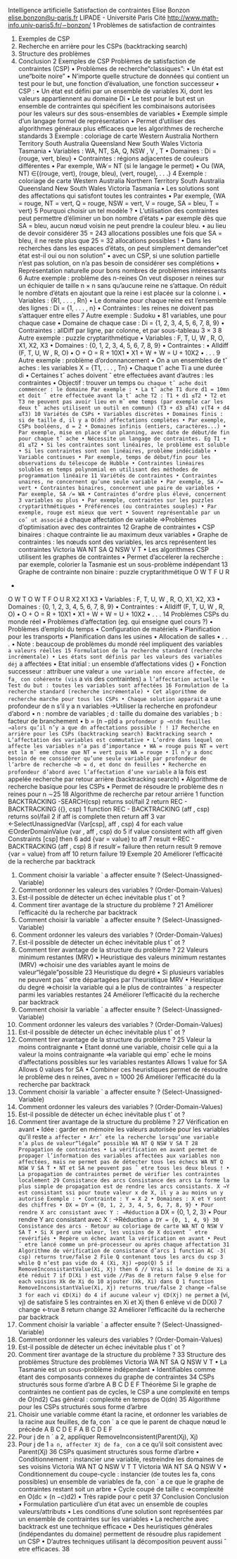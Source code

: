 Intelligence artificielle
Satisfaction de contraintes
Elise Bonzon
elise.bonzon@u-paris.fr
LIPADE - Université Paris Cité
http://www.math-info.univ-paris5.fr/∽bonzon/
1
Problèmes de satisfaction de contraintes
1. Exemples de CSP
2. Recherche en arrière pour les CSPs (backtracking search)
3. Structure des problèmes
4. Conclusion
2
Exemples de CSP
Problèmes de satisfaction de contraintes (CSP)
• Problèmes de recherche“classiques”:
• Un état est une“boite noire”
• N’importe quelle structure de données qui contient un test pour le
but, une fonction d’évaluation, une fonction successeur
• CSP :
• Un état est défini par un ensemble de variables Xi, dont les valeurs
appartiennent au domaine Di
• Le test pour le but est un ensemble de contraintes qui spécifient les
combinaisons autorisées pour les valeurs sur des sous-ensembles de
variables
• Exemple simple d’un langage formel de représentation
• Permet d’utiliser des algorithmes généraux plus efficaces que les
algorithmes de recherche standards
3
Exemple : coloriage de carte
Western
Australia
Northern
Territory
South
Australia
Queensland
New South Wales
Victoria
Tasmania
• Variables : WA, NT, SA, Q, NSW , V , T
• Domaines : Di = {rouge, vert, bleu}
• Contraintes : régions adjacentes de couleurs différentes
• Par exemple, WA ̸= NT (si le langage le permet)
• Ou (WA, NT) ∈{(rouge, vert), (rouge, bleu), (vert, rouge), . . .}
4
Exemple : coloriage de carte
Western
Australia
Northern
Territory
South
Australia
Queensland
New South Wales
Victoria
Tasmania
• Les solutions sont des affectations qui satisfont toutes les contraintes
• Par exemple, {WA = rouge, NT = vert, Q = rouge, NSW =
vert, V = rouge, SA = bleu, T = vert}
5
Pourquoi choisir un tel modèle ?
• L’utilisation des contraintes peut permettre d’éliminer un bon
nombre d’états
• par exemple dès que SA = bleu, aucun nœud voisin ne peut prendre
la couleur bleu.
• au lieu de devoir considérer 35 = 243 allocations possibles une fois
que SA = bleu, il ne reste plus que 25 = 32 allocations possibles !
• Dans les recherches dans les espaces d’états, on peut simplement
demander“cet état est-il oui ou non solution”
• avec un CSP, si une solution partielle n’est pas solution, on n’a pas
besoin de considérer ses complétions
• Représentation naturelle pour bons nombres de problèmes
intéressants
6
Autre exemple : problème des n-reines
On veut disposer n reines sur un échiquier de taille n × n sans qu’aucune
reine ne s’attaque. On réduit le nombre d’états en ajoutant que la reine i
est placée sur la colonne i.
• Variables : {R1, . . . , Rn}
• Le domaine pour chaque reine est l’ensemble des lignes :
Di = {1, . . . , n}
• Contraintes : les reines ne doivent pas s’attaquer entre elles
7
Autre exemple : Sudoku
• 81 variables, une pour chaque case
• Domaine de chaque case : Di = {1, 2, 3, 4, 5, 6, 7, 8, 9}
• Contraintes : allDiff par ligne, par colonne, et par sous-tableau
3 × 3
8
Autre exemple : puzzle cryptarithmétique
• Variables : F, T, U, W , R, O, X1, X2, X3
• Domaines : {0, 1, 2, 3, 4, 5, 6, 7, 8, 9}
• Contraintes :
• Alldiff (F, T, U, W , R, O)
• O + O = R + 10X1
• X1 + W + W = U + 10X2
• . . .
9
Autre exemple : problème d’ordonnancement
• On a un ensembles de tˆ
aches : les variables X = {T1, . . . , Tn}
• Chaque tˆ
ache Ti a une durée di
• Certaines tˆ
aches doivent ˆ
etre effectuées avant d’autres : les
contraintes
• Objectif : trouver un temps o`
u chaque tˆ
ache doit commencer : le
domaine
Par exemple :
• La tˆ
ache T1 dure d1 = 10mn et doit ˆ
etre effectuée avant la tˆ
ache
T2 :
T1 + d1 ≤T2
• T2 et T3 ne peuvent pas avoir lieu en mˆ
eme temps (par exemple car
les deux tˆ
aches utilisent un outil en commun)
(T3 + d3 ≤T4) ∨(T4 + d4 ≤T3)
10
Variétés de CSPs
• Variables discrètes
• Domaines finis : si de taille d, il y a O(dn) affectations complètes
• Par exemple, CSPs booléens, d = 2
• Domaines infinis (entiers, caractères...)
• Par exemple, mise en place d’un planning, avec date de début/de fin
pour chaque tˆ
ache
• Nécessite un langage de contraintes. Eg T1 + d1 ≤T2
• Si les contraintes sont linéaires, le problème est soluble
• Si les contraintes sont non linéaires, problème indécidable
• Variable continues
• Par exemple, temps de début/fin pour les observations du télescope
de Hubble
• Contraintes linéaires solubles en temps polynomial en utilisant des
méthodes de programmation linéaire
11
Variétés de contraintes
• Contraintes unaires, ne concernent qu’une seule variable
• Par exemple, SA ̸= vert
• Contraintes binaires, concernent une paire de variables
• Par exemple, SA ̸= WA
• Contraintes d’ordre plus élevé, concernent 3 variables ou plus
• Par exemple, contraintes sur les puzzles cryptarithmétiques
• Préférences (ou contraintes souples)
• Par exemple, rouge est mieux que vert
• Souvent représentable par un coˆ
ut associé `
a chaque affectation de
variable
⇒Problèmes d’optimisation avec des contraintes
12
Graphe de contraintes
• CSP binaires : chaque contrainte lie au maximum deux variables
• Graphe de contraintes : les nœuds sont des variables, les arcs
représentent les contraintes
Victoria
WA
NT
SA
Q
NSW
V
T
• Les algorithmes CSP utilisent les graphes de contraintes
• Permet d’accélerer la recherche : par exemple, colorier la Tasmanie
est un sous-problème indépendant
13
Graphe de contrainte non binaire : puzzle cryptarithmétique
O
W
T
F
U
R
+
O
W
T
O
W
T
F O U R
X2
X1
X3
• Variables : F, T, U, W , R, O, X1, X2, X3
• Domaines : {0, 1, 2, 3, 4, 5, 6, 7, 8, 9}
• Contraintes :
• Alldiff (F, T, U, W , R, O)
• O + O = R + 10X1
• X1 + W + W = U + 10X2
• . . .
14
Problèmes CSPs du monde réel
• Problèmes d’affectation (eg. qui enseigne quel cours ?)
• Problèmes d’emploi du temps
• Configuration de matériels
• Planification pour les transports
• Planification dans les usines
• Allocation de salles
• . . .
• Note : beaucoup de problèmes du mondé réel impliquent des
variables `
a valeurs réelles
15
Formulation de la recherche standard (recherche incrémentale)
• Les états sont définis par les valeurs des variables déj`
a affectées
• Etat initial : un ensemble d’affectations vides {}
• Fonction successeur : attribuer une valeur `
a une variable non encore
affectée, de fa¸
con cohérente (vis `
a vis des contraintes) `
a l’affectation
actuelle
• Test du but : toutes les variables sont affectées
16
Formulation de la recherche standard (recherche incrémentale)
• Cet algorithme de recherche marche pour tous les CSPs
• Chaque solution apparait `
a une profondeur de n s’il y a n variables
→Utiliser la recherche en profondeur d’abord
• n : nombre de variables ; d : taille du domaine des variables ; b :
facteur de branchement
• b = (n −p)d `
a profondeur p
→n!dn feuilles
→alors qu’il n’y a que dn affectations possible ! !
17
Recherche en arrière pour les
CSPs (backtracking search)
Backtracking search
• L’affectation des variables est commutative
• L’ordre dans lequel on affecte les variables n’a pas d’importance
• WA = rouge puis NT = vert est la mˆ
eme chose que NT = vert puis
WA = rouge
• Il n’y a donc besoin de ne considérer qu’une seule variable par
profondeur de l’arbre de recherche
→b = d, et donc dn feuilles
• Recherche en profondeur d’abord avec l’affectation d’une variable `
a
la fois est appelée recherche par retour arrière (backtracking search)
• Algorithme de recherche basique pour les CSPs
• Permet de résoudre le problème des n reines pour n ∼25
18
Algorithme de recherche par retour arrière
1
function
BACKTRACKING -SEARCH(csp) returns
sol/fail
2
return REC - BACKTRACKING ({}, csp)
1
function REC - BACKTRACKING (aff , csp) returns
sol/fail
2
if aff is
complete
then
return
aff
3
var ←SelectUnassignedVar (Var[csp], aff , csp)
4
for
each
value ∈OrderDomainValue (var , aff , csp) do
5
if value
consistent
with
aff
given
Constraints [csp] then
6
add {var = value} to aff
7
result ←REC - BACKTRACKING (aff , csp)
8
if result ̸= failure
then
return
result
9
remove {var = value} from
aff
10
return
failure
19
Exemple
20
Améliorer l’efficacité de la recherche par backtrack
1. Comment choisir la variable `
a affecter ensuite ?
(Select-Unassigned-Variable)
2. Comment ordonner les valeurs des variables ?
(Order-Domain-Values)
3. Est-il possible de détecter un échec inévitable plus tˆ
ot ?
4. Comment tirer avantage de la structure du problème ?
21
Améliorer l’efficacité du la recherche par backtrack
1. Comment choisir la variable `
a affecter ensuite ?
(Select-Unassigned-Variable)
2. Comment ordonner les valeurs des variables ?
(Order-Domain-Values)
3. Est-il possible de détecter un échec inévitable plus tˆ
ot ?
4. Comment tirer avantage de la structure du problème ?
22
Valeurs minimum restantes (MRV)
• Heuristique des valeurs minimum restantes (MRV)
⇒choisir une des variables ayant le moins de valeur“légale”possible
23
Heuristique du degré
• Si plusieurs variables ne peuvent pas ˆ
etre départagées par
l’heuristique MRV
• Heuristique du degré
⇒choisir la variable qui a le plus de contraintes `
a respecter parmi les
variables restantes
24
Améliorer l’efficacité du la recherche par backtrack
1. Comment choisir la variable `
a affecter ensuite ?
(Select-Unassigned-Variable)
2. Comment ordonner les valeurs des variables ?
(Order-Domain-Values)
3. Est-il possible de détecter un échec inévitable plus tˆ
ot ?
4. Comment tirer avantage de la structure du problème ?
25
Valeur la moins contraignante
• Etant donné une variable, choisir celle qui a la valeur la moins
contraignante
⇒la variable qui empˆ
eche le moins d’affectations possibles sur les
variables restantes
Allows 1 value for SA
Allows 0 values for SA
• Combiner ces heuristiques permet de résoudre le problème des n
reines, avec n = 1000
26
Améliorer l’efficacité du la recherche par backtrack
1. Comment choisir la variable `
a affecter ensuite ?
(Select-Unassigned-Variable)
2. Comment ordonner les valeurs des variables ?
(Order-Domain-Values)
3. Est-il possible de détecter un échec inévitable plus tˆ
ot ?
4. Comment tirer avantage de la structure du problème ?
27
Vérification en avant
• Idée : garder en mémoire les valeurs autorisée pour les variables qu’il
reste `
a affecter
• Arrˆ
ete la recherche lorsqu’une variable n’a plus de valeur“légale”
possible
WA
NT
Q
NSW
V
SA
T
28
Propagation de contraintes
• La vérification en avant permet de propager l’information des
variables affectées aux variables non affectées, mais ne permet pas
de détecter tous les échecs
WA
NT
Q
NSW
V
SA
T
• NT et SA ne peuvent pas ˆ
etre tous les deux bleus !
• La propagation de contraintes permet de vérifier les contraintes
localement
29
Consistance des arcs
Consistance des arcs
La forme la plus simple de propagation est de rendre les arcs consistants.
X →Y est consistant ssi pour toute valeur x de X, il y a au moins un
y autorisé
Exemple :
• Contrainte : Y = X 2
• Domaines : X et Y sont des chiffres
• DX = DY = {0, 1, 2, 3, 4, 5, 6, 7, 8, 9}
• Pour rendre X arc consistant avec Y :
→Réduction `
a DX = {0, 1, 2, 3}
• Pour rendre Y arc consistant avec X :
→Réduction `
a DY = {0, 1, 4, 9}
30
Consistance des arcs - Retour au coloriage de carte
WA
NT
Q
NSW
V
SA
T
• Si X perd une valeur, les voisins de X doivent ˆ
etre revérifiés
• Repère un échec avant la vérification en avant
• Peut ˆ
etre lancé comme un pré-processeur ou après chaque affectation
31
Algorithme de vérification de consistance d’arcs
1
function AC -3( csp) returns
true/false
2
File Q
contenant
tous
les
arcs du csp
3
while Q n’est pas
vide do
4
(Xi, Xj) ←pop(Q)
5
if
RemoveInconsistantValue(Xi, Xj) then
6
// Vrai si le domine de Xi
a été réduit
7
if D(Xi ) est
vide //Pas de
8
return
false
9
else
for
each
voisins Xk
de Xi
do
10
ajouter (Xk, Xi) dans Q
1
function
RemoveInconsistantValue(Xi, Xj) returns
true/false
2
change ←false
3
for
each vi ∈D(Xi) do
4
if aucune
valeur vj ∈D(Xj) ne permet `
a (vi, vj) de
satisfaire
5
les
contraintes
en Xi
et Xj
then
6
enlève vi
de D(Xi)
7
change ←true
8
return
change
32
Améliorer l’efficacité du la recherche par backtrack
1. Comment choisir la variable `
a affecter ensuite ?
(Select-Unassigned-Variable)
2. Comment ordonner les valeurs des variables ?
(Order-Domain-Values)
3. Est-il possible de détecter un échec inévitable plus tˆ
ot ?
4. Comment tirer avantage de la structure du problème ?
33
Structure des problèmes
Structure des problèmes
Victoria
WA
NT
SA
Q
NSW
V
T
• La Tasmanie est un sous-problème indépendant
• Identifiables comme étant des composants connexes du graphe de
contraintes
34
CSPs structurés sous forme d’arbre
A
B
C
D
E
F
Théorème
Si le graphe de contraintes ne contient pas de cycles, le CSP a une
complexité en temps de O(nd2)
Cas général : complexité en temps de O(dn)
35
Algorithme pour les CSPs structurés sous forme d’arbre
1. Choisir une variable comme étant la racine, et ordonner les variables
de la racine aux feuilles, de fa¸
con `
a ce que le parent de chaque nœud
le précède
A
B
C
D
E
F
A
B
C
D
E
F
2. Pour j de n `
a 2, appliquer RemoveInconsistent(Parent(Xj), Xj)
3. Pour j de 1 `
a n, affecter Xj de fa¸
con `
a ce qu’il soit consistent avec
Parent(Xj)
36
CSPs quasiment structurés sous forme d’arbre
• Conditionnement : instancier une variable, restreindre les domaines
de ses voisins
Victoria
WA
NT
Q
NSW
V
T
T
Victoria
WA
NT
SA
Q
NSW
V
• Conditionnement du coupe-cycle : instancier (de toutes les fa¸
cons
possibles) un ensemble de variables de fa¸
con `
a ce que le graphe de
contraintes restant soit un arbre
• Cycle coupé de taille c ⇒complexité en O(dc × (n −c)d2)
• Très rapide pour c petit
37
Conclusion
Conclusion
• Formulation particulière d’un état avec un ensemble de couples
valeurs/attributs
• Les conditions d’une solution sont représentées par un ensemble de
contraintes sur les variables
• La recherche avec backtrack est une technique efficace
• Des heuristiques générales (indépendantes du domaine) permettent
de résoudre plus rapidement un CSP
• D’autres techniques utilisant la décomposition peuvent aussi ˆ
etre
efficaces.
38
